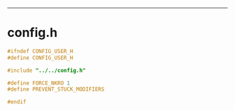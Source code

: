 

---

# config.h

```c
#ifndef CONFIG_USER_H
#define CONFIG_USER_H

#include "../../config.h"

#define FORCE_NKRO 1
#define PREVENT_STUCK_MODIFIERS

#endif

```
